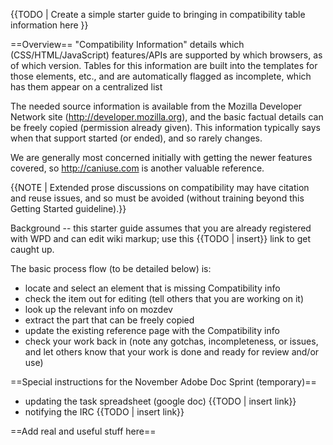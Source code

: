 {{TODO | Create a simple starter guide to bringing in compatibility table information here }}

==Overview==
"Compatibility Information" details which (CSS/HTML/JavaScript) features/APIs are supported by which browsers, as of which version.  Tables for this information are built into the templates for those elements, etc., and are automatically flagged as incomplete, which has them appear on a centralized list

The needed source information is available from the Mozilla Developer Network site (http://developer.mozilla.org), and the basic factual details can be freely copied (permission already given).  This information typically says when that support started (or ended), and so rarely changes.

We are generally most concerned initially with getting the newer features covered, so http://caniuse.com is another valuable reference.

{{NOTE | Extended prose discussions on compatibility may have citation and reuse issues, and so must be avoided (without training beyond this Getting Started guideline).}}

Background -- this starter guide assumes that you are already registered with WPD and can edit wiki markup; use this {{TODO | insert}} link to get caught up.

The basic process flow (to be detailed below) is:
* locate and select an element that is missing Compatibility info
* check the item out for editing (tell others that you are working on it)
* look up the relevant info on mozdev
* extract the part that can be freely copied
* update the existing reference page with the Compatibility info
* check your work back in (note any gotchas, incompleteness, or issues, and let others know that your work is done and ready for review and/or use)

==Special instructions for the November Adobe Doc Sprint (temporary)==
* updating the task spreadsheet (google doc) {{TODO | insert link}}
* notifying the IRC {{TODO | insert link}}

==Add real and useful stuff here==